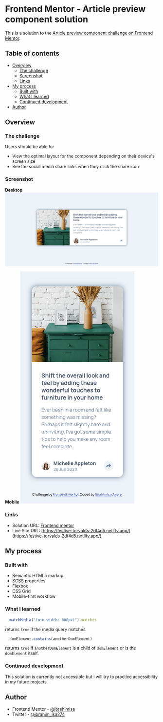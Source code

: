 # Frontend Mentor - Article preview component solution

This is a solution to the [Article preview component challenge on Frontend Mentor](https://www.frontendmentor.io/challenges/article-preview-component-dYBN_pYFT).

## Table of contents

- [Overview](#overview)
  - [The challenge](#the-challenge)
  - [Screenshot](#screenshot)
  - [Links](#links)
- [My process](#my-process)
  - [Built with](#built-with)
  - [What I learned](#what-i-learned)
  - [Continued development](#continued-development)
- [Author](#author)

## Overview

### The challenge

Users should be able to:

- View the optimal layout for the component depending on their device's screen size
- See the social media share links when they click the share icon

### Screenshot

**Desktop**
![Desktop](./images/screenshot-desktop.png)

**Mobile**
![Mobile](./images/screenshot-mobile.png)

### Links

- Solution URL: [Frontend mentor](https://your-solution-url.com)
- Live Site URL: [https://festive-torvalds-2df4d5.netlify.app/](https://festive-torvalds-2df4d5.netlify.app/)

## My process

### Built with

- Semantic HTML5 markup
- SCSS properties
- Flexbox
- CSS Grid
- Mobile-first workflow

### What I learned

```js
  matchMedia("(min-width: 800px)").matches
```
returns `true` if the media query matches

```js
  domElement.contains(anotherDomElement)
```
returns `true` if `anotherDomElement` is a child of `domElement` or is the `domElement` itself.

### Continued development

This solution is currently not accessible but i will try to practice accessibility in my future projects.

## Author

- Frontend Mentor - [@ibrahimisa](https://www.frontendmentor.io/profile/ibrahimisa)
- Twitter - [@ibrahim_isa274](https://www.twitter.com/ibrahim_isa274)
